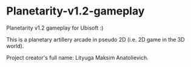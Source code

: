# Planetarity-v1.2-gameplay
Planetarity v1.2  gameplay for Ubisoft :)  

This is a planetary artillery arcade in pseudo 2D (i.e. 2D game in the 3D world).

Project creator's full name: Lityuga Maksim Anatolievich. 

